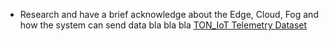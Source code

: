 - Research and have a brief acknowledge about the Edge, Cloud, Fog and how the system can send data bla bla bla [TON_IoT Telemetry Dataset](/dataset_note/TON_IoT%20Telemetry%20Dataset/TON_IoT%20Telemetry%20Dataset.pdf)
